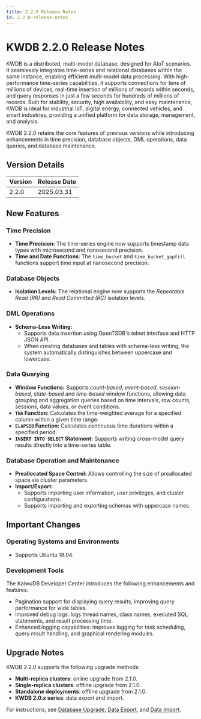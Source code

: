 ```yaml
---
title: 2.2.0 Release Notes
id: 2.2.0-release-notes
---
```


# KWDB 2.2.0 Release Notes

KWDB is a distributed, multi-model database, designed for AIoT scenarios. It seamlessly integrates time-series and relational databases within the same instance, enabling efficient multi-model data processing. With high-performance time-series capabilities, it supports connections for tens of millions of devices, real-time insertion of millions of records within seconds, and query responses in just a few seconds for hundreds of millions of records. Built for stability, security, high availability, and easy maintenance, KWDB is ideal for industrial IoT, digital energy, connected vehicles, and smart industries, providing a unified platform for data storage, management, and analysis.

KWDB 2.2.0 retains the core features of previous versions while introducing enhancements in time precision, database objects, DML operations, data queries, and database maintenance.

## Version Details

| Version   | Release Date   |
| :------- | :--------- |
| 2.2.0    | 2025.03.31 |

## New Features

### Time Precision

- **Time Precision:** The time-series engine now supports timestamp data types with microsecond and nanosecond precision.
- **Time and Date Functions**: The `time_bucket` and `time_bucket_gapfill` functions support time input at nanosecond precision.

### Database Objects

- **Isolation Levels:** The relational engine now supports the *Repeatable Read (RR)* and *Read Committed (RC)* isolation levels.

### DML Operations

- **Schema-Less Writing:**
  - Supports data insertion using OpenTSDB's telnet interface and HTTP JSON API.
  - When creating databases and tables with schema-less writing, the system automatically distinguishes between uppercase and lowercase.

### Data Querying

- **Window Functions:** Supports *count-based*, *event-based*, *session-based*, *state-based* and *time-based* window functions, allowing data grouping and aggregation queries based on time intervals, row counts, sessions, data values, or event conditions.
- **`TWA` Function:** Calculates the time-weighted average for a specified column within a given time range.
- **`ELAPSED` Function:** Calculates continuous time durations within a specified period.
- **`INSERT INTO SELECT` Statement:** Supports writing cross-model query results directly into a time-series table.


### Database Operation and Maintenance

- **Preallocated Space Control:** Allows controlling the size of preallocated space via cluster parameters.
- **Import/Export:**
  - Supports importing user information, user privileges, and cluster configurations.
  - Supports importing and exporting schemas with uppercase names.

## Important Changes

### Operating Systems and Environments

- Supports Ubuntu 18.04.

### Development Tools

The KaiwuDB Developer Center introduces the following enhancements and features:

- Pagination support for displaying query results, improving query performance for wide tables.
- Improved debug logs: logs thread names, class names, executed SQL statements, and result processing time.
- Enhanced logging capabilities: improves logging for task scheduling, query result handling, and graphical rendering modules.

## Upgrade Notes

KWDB 2.2.0 supports the following upgrade methods:

- **Multi-replica clusters**: online upgrade from 2.1.0.
- **Single-replica clusters**: offline upgrade from 2.1.0.
- **Standalone deployments**: offline upgrade from 2.1.0.
- **KWDB 2.0.x series**: data export and import.

For instructions, see [Database Upgrade](../db-operation/db-upgrade.md), [Data Export](../db-administration/import-export-data/export-data.md), and [Data Import](../db-administration/import-export-data/import-data.md).